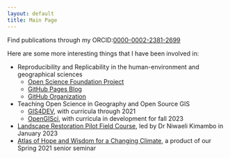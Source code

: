 ```yaml
---
layout: default
title: Main Page
---
```


Find publications through my ORCID:[0000-0002-2381-2699](https://orcid.org/0000-0002-2381-2699)

Here are some more interesting things that I have been involved in:

- Reproducibility and Replicability in the human-environment and geographical sciences
  - [Open Science Foundation Project](https://doi.org/10.17605/OSF.IO/C5A2R)
  - [GitHub Pages Blog](https://hegsrr.github.io)
  - [GitHub Organization](https://www.github.com/HEGSRR)
- Teaching Open Science in Geography and Open Source GIS
  - [GIS4DEV](https://gis4dev.github.io/), with curricula through 2021
  - [OpenGISci](https://opengisci.github.io/), with curricula in development for fall 2023
- [Landscape Restoration Pilot Field Course](https://storymaps.arcgis.com/stories/79c5ac661778480ab8387426d8788ac2), led by Dr Niwaeli Kimambo in January 2023
- [Atlas of Hope and Wisdom for a Changing Climate](https://sites.google.com/middlebury.edu/adapt/home), a product of our Spring 2021 senior seminar
